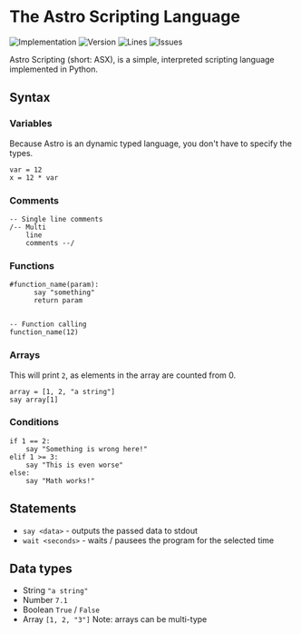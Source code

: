 # The Astro Scripting Language
![Implementation](https://img.shields.io/badge/Implementation-Python%203.9-%2300A3E0?logo=python)
![Version](https://img.shields.io/badge/Version-0.6-%2333aa33?logo=gitea)
![Lines](https://img.shields.io/tokei/lines/github/xyLotus/astro?label=Total%20lines&logo=stackoverflow)
![Issues](https://img.shields.io/github/issues/xyLotus/astro?label=Issues)

Astro Scripting (short: ASX), is a simple, interpreted scripting language implemented in Python.


## Syntax
### Variables
Because Astro is an dynamic typed language, you don't have to specify the types.
```
var = 12
x = 12 * var
```
### Comments
```
-- Single line comments
/-- Multi
    line
    comments --/
```

### Functions 
```
#function_name(param):
      say "something"
      return param
      

-- Function calling
function_name(12)
```

### Arrays
This will print `2`, as elements in the array are counted from 0.
```
array = [1, 2, "a string"]
say array[1]

```

### Conditions
```
if 1 == 2:
    say "Something is wrong here!"
elif 1 >= 3:
    say "This is even worse"
else:
    say "Math works!"
```


## Statements
* `say <data>` - outputs the passed data to stdout
* `wait <seconds>` - waits / pausees the program for the selected time


## Data types
* String `"a string"`
* Number `7.1`
* Boolean `True` / `False`
* Array `[1, 2, "3"]`
Note: arrays can be multi-type
